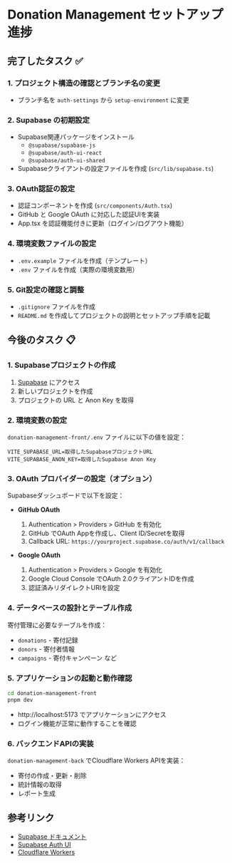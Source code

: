 # Donation Management セットアップ進捗

## 完了したタスク ✅

### 1. プロジェクト構造の確認とブランチ名の変更
- ブランチ名を `auth-settings` から `setup-environment` に変更

### 2. Supabase の初期設定
- Supabase関連パッケージをインストール
  - `@supabase/supabase-js`
  - `@supabase/auth-ui-react`
  - `@supabase/auth-ui-shared`
- Supabaseクライアントの設定ファイルを作成 (`src/lib/supabase.ts`)

### 3. OAuth認証の設定
- 認証コンポーネントを作成 (`src/components/Auth.tsx`)
- GitHub と Google OAuth に対応した認証UIを実装
- App.tsx を認証機能付きに更新（ログイン/ログアウト機能）

### 4. 環境変数ファイルの設定
- `.env.example` ファイルを作成（テンプレート）
- `.env` ファイルを作成（実際の環境変数用）

### 5. Git設定の確認と調整
- `.gitignore` ファイルを作成
- `README.md` を作成してプロジェクトの説明とセットアップ手順を記載

## 今後のタスク 📋

### 1. Supabaseプロジェクトの作成
1. [Supabase](https://supabase.com/) にアクセス
2. 新しいプロジェクトを作成
3. プロジェクトの URL と Anon Key を取得

### 2. 環境変数の設定
`donation-management-front/.env` ファイルに以下の値を設定：
```
VITE_SUPABASE_URL=取得したSupabaseプロジェクトURL
VITE_SUPABASE_ANON_KEY=取得したSupabase Anon Key
```

### 3. OAuth プロバイダーの設定（オプション）
Supabaseダッシュボードで以下を設定：
- **GitHub OAuth**
  1. Authentication > Providers > GitHub を有効化
  2. GitHub でOAuth Appを作成し、Client ID/Secretを取得
  3. Callback URL: `https://yourproject.supabase.co/auth/v1/callback`
  
- **Google OAuth**
  1. Authentication > Providers > Google を有効化
  2. Google Cloud Console でOAuth 2.0クライアントIDを作成
  3. 認証済みリダイレクトURIを設定

### 4. データベースの設計とテーブル作成
寄付管理に必要なテーブルを作成：
- `donations` - 寄付記録
- `donors` - 寄付者情報
- `campaigns` - 寄付キャンペーン
など

### 5. アプリケーションの起動と動作確認
```bash
cd donation-management-front
pnpm dev
```
- http://localhost:5173 でアプリケーションにアクセス
- ログイン機能が正常に動作することを確認

### 6. バックエンドAPIの実装
`donation-management-back` でCloudflare Workers APIを実装：
- 寄付の作成・更新・削除
- 統計情報の取得
- レポート生成

## 参考リンク
- [Supabase ドキュメント](https://supabase.com/docs)
- [Supabase Auth UI](https://supabase.com/docs/guides/auth/auth-helpers/auth-ui)
- [Cloudflare Workers](https://developers.cloudflare.com/workers/)